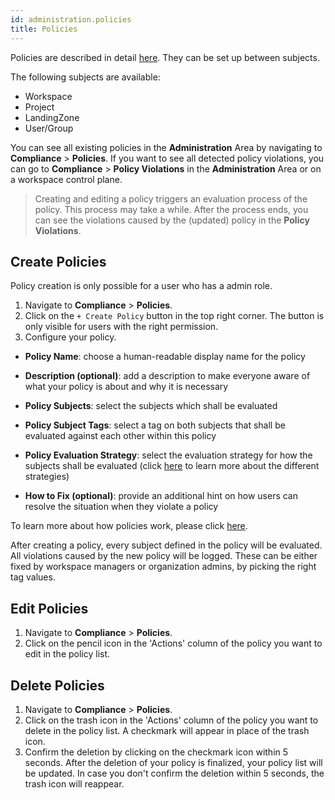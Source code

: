 ```yaml
---
id: administration.policies
title: Policies
---
```


Policies are described in detail [here](meshcloud.policies.md). They can be set up between subjects.

The following subjects are available:

- Workspace
- Project
- LandingZone
- User/Group

You can see all existing policies in the **Administration** Area by navigating to **Compliance** > **Policies**.
If you want to see all detected policy violations, you can go to **Compliance** > **Policy Violations** in the **Administration** Area or on a workspace control plane.

> Creating and editing a policy triggers an evaluation process of the policy. This process may take a while. After the process ends, you can see the violations caused by the (updated) policy in the **Policy Violations**.

## Create Policies

Policy creation is only possible for a user who has a admin role.

1. Navigate to **Compliance** > **Policies**.
2. Click on the `+ Create Policy` button in the top right corner. The button is only visible for users with the right permission.
3. Configure your policy.

- **Policy Name**: choose a human-readable display name for the policy

- **Description (optional)**: add a description to make everyone aware of what your policy is about and why it is necessary

- **Policy Subjects**: select the subjects which shall be evaluated

- **Policy Subject Tags**: select a tag on both subjects that shall be evaluated against each other within this policy

- **Policy Evaluation Strategy**: select the evaluation strategy for how the subjects shall be evaluated (click [here](meshcloud.policies.md#policy-evaluation-strategy) to learn more about the different strategies)

- **How to Fix (optional)**: provide an additional hint on how users can resolve the situation when they violate a policy

To learn more about how policies work, please click [here](meshcloud.policies.md).

After creating a policy, every subject defined in the policy will be evaluated. All violations caused by the new policy will be logged. These can be either fixed by workspace managers or organization admins, by picking the right tag values.

## Edit Policies

1. Navigate to **Compliance** > **Policies**.
2. Click on the pencil icon in the 'Actions' column of the policy you want to edit in the policy list.

## Delete Policies

1. Navigate to **Compliance** > **Policies**.
2. Click on the trash icon in the 'Actions' column of the policy you want to delete in the policy list. A checkmark will appear in place of the trash icon.
3. Confirm the deletion by clicking on the checkmark icon within 5 seconds. After the deletion of your policy is finalized, your policy list will be updated. In case you don't confirm the deletion within 5 seconds, the trash icon will reappear.
